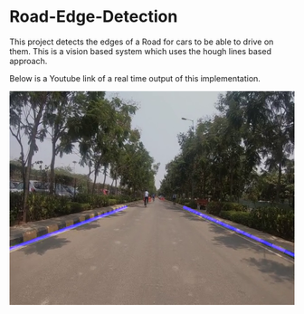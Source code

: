 # Road-Edge-Detection

This project detects the edges of a Road for cars to be able to drive on them. This is a vision based system which uses the hough lines based approach.

Below is a Youtube link of a real time output of this implementation.

[![Road Edge Detection](/files/1.png)](https://www.youtube.com/watch?v=0EBEtMdGKkY "Road Edge Detection")
